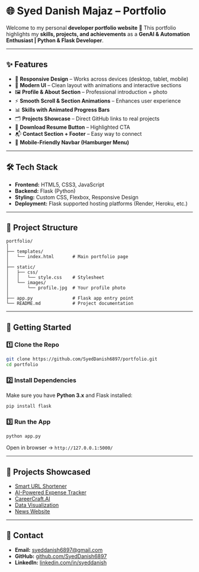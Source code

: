 # 🌐 Syed Danish Majaz – Portfolio

Welcome to my personal **developer portfolio website** 🚀
This portfolio highlights my **skills, projects, and achievements** as a **GenAI & Automation Enthusiast | Python & Flask Developer**.

---

## ✨ Features

* 📱 **Responsive Design** – Works across devices (desktop, tablet, mobile)
* 🎨 **Modern UI** – Clean layout with animations and interactive sections
* 🖼️ **Profile & About Section** – Professional introduction + photo
* ⚡ **Smooth Scroll & Section Animations** – Enhances user experience
* 📊 **Skills with Animated Progress Bars**
* 🗂️ **Projects Showcase** – Direct GitHub links to real projects
* 📄 **Download Resume Button** – Highlighted CTA
* 📬 **Contact Section + Footer** – Easy way to connect
* 🍔 **Mobile-Friendly Navbar (Hamburger Menu)**

---

## 🛠️ Tech Stack

* **Frontend:** HTML5, CSS3, JavaScript
* **Backend:** Flask (Python)
* **Styling:** Custom CSS, Flexbox, Responsive Design
* **Deployment:** Flask supported hosting platforms (Render, Heroku, etc.)

---

## 📂 Project Structure

```
portfolio/
│
├── templates/
│   └── index.html       # Main portfolio page
│
├── static/
│   ├── css/
│   │   └── style.css    # Stylesheet
│   └── images/
│       └── profile.jpg  # Your profile photo
│
├── app.py               # Flask app entry point
└── README.md            # Project documentation
```

---

## 🚀 Getting Started

### 1️⃣ Clone the Repo

```bash
git clone https://github.com/SyedDanish6897/portfolio.git
cd portfolio
```

### 2️⃣ Install Dependencies

Make sure you have **Python 3.x** and Flask installed:

```bash
pip install flask
```

### 3️⃣ Run the App

```bash
python app.py
```

Open in browser → `http://127.0.0.1:5000/`

---

## 📌 Projects Showcased

* [Smart URL Shortener](https://github.com/SyedDanish6897/Smart-URL-Shortener)
* [AI-Powered Expense Tracker](https://github.com/SyedDanish6897/AI-Expense-Tracker)
* [CareerCraft.AI](https://github.com/SyedDanish6897/CareerCraft.AI)
* [Data Visualization](https://github.com/SyedDanish6897/Data-Visualization-)
* [News Website](https://github.com/SyedDanish6897/News-website)

---

## 📧 Contact

* **Email:** [syeddanish6897@gmail.com](mailto:syeddanish6897@gmail.com)
* **GitHub:** [github.com/SyedDanish6897](https://github.com/SyedDanish6897)
* **LinkedIn:** [linkedin.com/in/syeddanish](https://linkedin.com/in/syeddanish)

